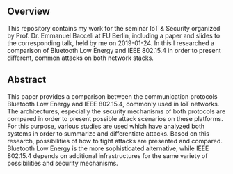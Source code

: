 ## Overview

This repository contains my work for the seminar IoT & Security organized by
Prof. Dr. Emmanuel Bacceli at FU Berlin, including a paper and slides to the corresponding talk,
held by me on 2019-01-24.
In this I researched a comparison of Bluetooth Low Energy and IEEE 802.15.4 in order to present
different, common attacks on both network stacks.

## Abstract

This paper provides a comparison between the communication protocols Bluetooth Low Energy and
IEEE 802.15.4, commonly used in IoT networks. The architectures, especially the security mechanisms
of both protocols are compared in order to present possible attack scenarios on these platforms.
For this purpose, various studies are used which have analyzed both systems in order to summarize
and differentiate attacks. Based on this research, possibilities of how to fight attacks are
presented and compared. Bluetooth Low Energy is the more sophisticated alternative,
while IEEE 802.15.4 depends on additional infrastructures for the same variety of possibilities
and security mechanisms.
